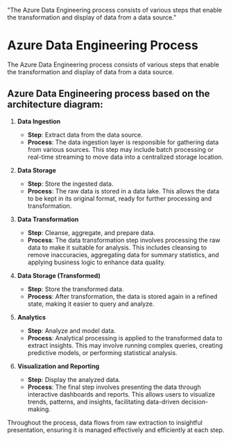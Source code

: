 "The Azure Data Engineering process consists of various steps that enable the transformation and display of data from a data source."

# Azure Data Engineering Process

The Azure Data Engineering process consists of various steps that enable the transformation and display of data from a data source.

## Azure Data Engineering process based on the architecture diagram:

1. **Data Ingestion**
   - **Step**: Extract data from the data source.
   - **Process**: The data ingestion layer is responsible for gathering data from various sources. This step may include batch processing or real-time streaming to move data into a centralized storage location.

2. **Data Storage**
   - **Step**: Store the ingested data.
   - **Process**: The raw data is stored in a data lake. This allows the data to be kept in its original format, ready for further processing and transformation.

3. **Data Transformation**
   - **Step**: Cleanse, aggregate, and prepare data.
   - **Process**: The data transformation step involves processing the raw data to make it suitable for analysis. This includes cleansing to remove inaccuracies, aggregating data for summary statistics, and applying business logic to enhance data quality.

4. **Data Storage (Transformed)**
   - **Step**: Store the transformed data.
   - **Process**: After transformation, the data is stored again in a refined state, making it easier to query and analyze.

5. **Analytics**
   - **Step**: Analyze and model data.
   - **Process**: Analytical processing is applied to the transformed data to extract insights. This may involve running complex queries, creating predictive models, or performing statistical analysis.

6. **Visualization and Reporting**
   - **Step**: Display the analyzed data.
   - **Process**: The final step involves presenting the data through interactive dashboards and reports. This allows users to visualize trends, patterns, and insights, facilitating data-driven decision-making.

Throughout the process, data flows from raw extraction to insightful presentation, ensuring it is managed effectively and efficiently at each step.
